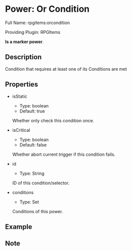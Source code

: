 # Power: Or Condition

<!-- This file is generated ingame by `/rpgitem gen-wiki`. -->
<!-- Please only edit between "beginCustomXXXX" and "endCustomXXXX".  -->
<!-- If you want to edit description of this power or property, -->
<!-- please edit corresponding section in "resources/lang/en_US.yml" -->

Full Name: rpgitems:orcondition

Providing Plugin: RPGItems

**Is a marker power**.

<!-- beginCustomHeader -->
<!-- endCustomHeader -->

## Description

Condition that requires at least one of its Conditions are met
<!-- beginCustomDescription -->
<!-- endCustomDescription -->

## Properties

* isStatic

  * Type: boolean
  * Default: true

  Whether only check this condition once.

* isCritical

  * Type: boolean
  * Default: false

  Whether abort current trigger if this condition fails.

* id

  * Type: String

  ID of this condition/selector.

* conditions

  * Type: Set<String>

  Conditions of this power.


<!-- beginCustomProperties -->
<!-- endCustomProperties -->

## Example

<!-- beginCustomExample -->
<!-- endCustomExample -->

## Note

<!-- beginCustomNote -->
<!-- endCustomNote -->